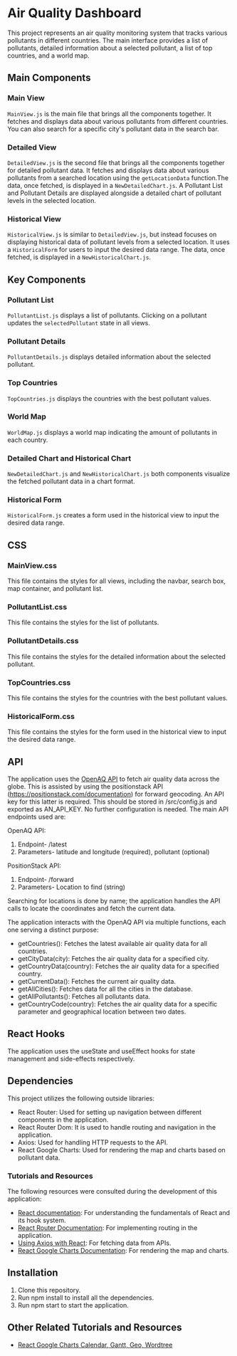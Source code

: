 # Air Quality Dashboard

This project represents an air quality monitoring system that tracks various pollutants in different countries. The main interface provides a list of pollutants, detailed information about a selected pollutant, a list of top countries, and a world map.

## Main Components

### Main View

`MainView.js` is the main file that brings all the components together. It fetches and displays data about various pollutants from different countries. You can also search for a specific city's pollutant data in the search bar.

### Detailed View

`DetailedView.js` is the second file that brings all the components together for detailed pollutant data. It fetches and displays data about various pollutants from a searched location using the `getLocationData` function.The data, once fetched, is displayed in a `NewDetailedChart.js`. A Pollutant List and Pollutant Details are displayed alongside a detailed chart of pollutant levels in the selected location.

### Historical View

`HistoricalView.js` is similar to `DetailedView.js`, but instead focuses on displaying historical data of pollutant levels from a selected location. It uses a `HistoricalForm` for users to input the desired data range. The data, once fetched, is displayed in a `NewHistoricalChart.js`.

## Key Components

### Pollutant List

`PollutantList.js` displays a list of pollutants. Clicking on a pollutant updates the `selectedPollutant` state in all views.

### Pollutant Details

`PollutantDetails.js` displays detailed information about the selected pollutant.

### Top Countries

`TopCountries.js` displays the countries with the best pollutant values.

### World Map

`WorldMap.js` displays a world map indicating the amount of pollutants in each country.

### Detailed Chart and Historical Chart

`NewDetailedChart.js` and `NewHistoricalChart.js` both components visualize the fetched pollutant data in a chart format.

### Historical Form

`HistoricalForm.js` creates a form used in the historical view to input the desired data range.

## CSS

### MainView.css

This file contains the styles for all views, including the navbar, search box, map container, and pollutant list.

### PollutantList.css

This file contains the styles for the list of pollutants.

### PollutantDetails.css

This file contains the styles for the detailed information about the selected pollutant.

### TopCountries.css

This file contains the styles for the countries with the best pollutant values.

### HistoricalForm.css

This file contains the styles for the form used in the historical view to input the desired data range.

## API

The application uses the [OpenAQ API](https://docs.openaq.org/) to fetch air quality data across the globe. This is assisted by using the
positionstack API (https://positionstack.com/documentation) for forward geocoding. An API key for this latter is required. This should be stored in /src/config.js and exported as AN_API_KEY. No further configuration is needed. The main API endpoints used are:

OpenAQ API:

1. Endpoint- /latest
2. Parameters- latitude and longitude (required), pollutant (optional)

PositionStack API:

1. Endpoint- /forward
2. Parameters- Location to find (string)

Searching for locations is done by name; the application handles the API calls to locate the coordinates and fetch the current data.

The application interacts with the OpenAQ API via multiple functions, each one serving a distinct purpose:

- getCountries(): Fetches the latest available air quality data for all countries.
- getCityData(city): Fetches the air quality data for a specified city.
- getCountryData(country): Fetches the air quality data for a specified country.
- getCurrentData(): Fetches the current air quality data.
- getAllCities(): Fetches data for all the cities in the database.
- getAllPollutants(): Fetches all pollutants data.
- getCountryCode(country): Fetches the air quality data for a specific parameter and geographical location between two dates.

## React Hooks

The application uses the useState and useEffect hooks for state management and side-effects respectively.

## Dependencies

This project utilizes the following outside libraries:

- React Router: Used for setting up navigation between different components in the application.
- React Router Dom: It is used to handle routing and navigation in the application.
- Axios: Used for handling HTTP requests to the API.
- React Google Charts: Used for rendering the map and charts based on pollutant data.

### Tutorials and Resources

The following resources were consulted during the development of this application:

- [React documentation](https://legacy.reactjs.org/docs/getting-started.html): For understanding the fundamentals of React and its hook system.
- [React Router Documentation](https://reactrouter.com/en/main): For implementing routing in the application.
- [Using Axios with React](https://www.digitalocean.com/community/tutorials/react-axios-react): For fetching data from APIs.
- [React Google Charts Documentation](https://www.react-google-charts.com/): For rendering the map and charts.

## Installation

1. Clone this repository.
2. Run npm install to install all the dependencies.
3. Run npm start to start the application.

## Other Related Tutorials and Resources

- [React Google Charts Calendar, Gantt, Geo, Wordtree](https://www.youtube.com/watch?v=oX7Wqavzoc0&t=680s)
